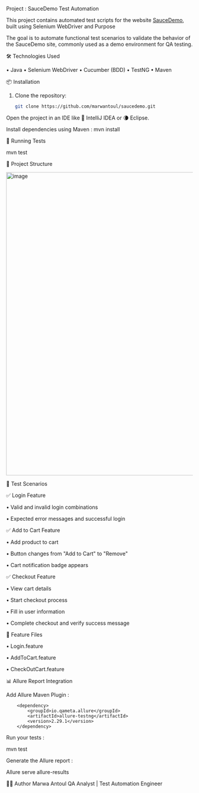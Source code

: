 Project : SauceDemo Test Automation

This project contains automated test scripts for the website [SauceDemo](https://www.saucedemo.com), built using Selenium WebDriver and Purpose

The goal is to automate functional test scenarios to validate the behavior of the SauceDemo site, commonly used as a demo environment for QA testing.

🛠️ Technologies Used

•	Java
•	Selenium WebDriver
•	Cucumber (BDD)
•	TestNG
•	Maven

📦 Installation
1. Clone the repository:
   ```bash
   git clone https://github.com/marwantoul/saucedemo.git

Open the project in an IDE like 🧠 IntelliJ IDEA or 🌘 Eclipse.

Install dependencies using Maven : mvn install

🚀 Running Tests

mvn test

📁 Project Structure

<img width="539" height="816" alt="image" src="https://github.com/user-attachments/assets/7c6c10cc-9550-4dd3-8248-6e56e74e5d20" />




🧪 Test Scenarios

✅ Login Feature

•	Valid and invalid login combinations

•	Expected error messages and successful login

✅ Add to Cart Feature

•	Add product to cart

•	Button changes from "Add to Cart" to "Remove"

•	Cart notification badge appears

✅ Checkout Feature

•	View cart details

•	Start checkout process

•	Fill in user information

•	Complete checkout and verify success message

📄 Feature Files

•	Login.feature

•	AddToCart.feature

•	CheckOutCart.feature

📊 Allure Report Integration 

Add Allure Maven Plugin :

 <!-- https://mvnrepository.com/artifact/io.qameta.allure/allure-testng -->
        <dependency>
            <groupId>io.qameta.allure</groupId>
            <artifactId>allure-testng</artifactId>
            <version>2.29.1</version>
        </dependency>

Run your tests : 

mvn test

Generate the Allure report :

Allure serve allure-results 

👩‍💻 Author
Marwa Antoul
QA Analyst | Test Automation Engineer
